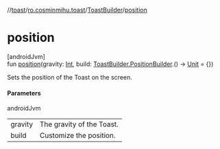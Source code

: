 //[toast](../../../index.md)/[ro.cosminmihu.toast](../index.md)/[ToastBuilder](index.md)/[position](position.md)

# position

[androidJvm]\
fun [position](position.md)(gravity: [Int](https://kotlinlang.org/api/core/kotlin-stdlib/kotlin/-int/index.html), build: [ToastBuilder.PositionBuilder](-position-builder/index.md).() -&gt; [Unit](https://kotlinlang.org/api/core/kotlin-stdlib/kotlin/-unit/index.html) = {})

Sets the position of the Toast on the screen.

#### Parameters

androidJvm

| | |
|---|---|
| gravity | The gravity of the Toast. |
| build | Customize the position. |